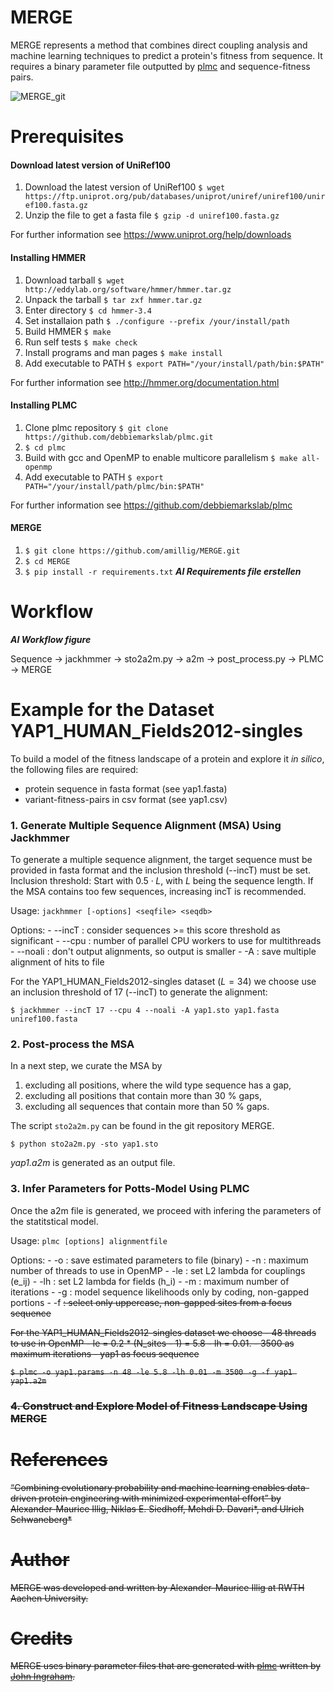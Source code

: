 # MERGE

MERGE represents a method that combines direct coupling analysis and machine learning techniques to predict a protein's fitness from sequence. It requires a binary parameter file outputted by [plmc](https://github.com/debbiemarkslab/plmc/tree/master) and sequence-fitness pairs.

![MERGE_git](https://github.com/amillig/MERGE/assets/58852023/f3da6124-5bee-41a2-b4be-a9c8cd0c4947)

# Prerequisites

#### Download latest version of UniRef100 
1. Download the latest version of UniRef100
`$ wget https://ftp.uniprot.org/pub/databases/uniprot/uniref/uniref100/uniref100.fasta.gz`
2. Unzip the file to get a fasta file `$ gzip -d uniref100.fasta.gz`

For further information see https://www.uniprot.org/help/downloads

#### Installing HMMER
1. Download tarball `$ wget http://eddylab.org/software/hmmer/hmmer.tar.gz`
2. Unpack the tarball `$ tar zxf hmmer.tar.gz`
3. Enter directory `$ cd hmmer-3.4`
4. Set installaion path `$ ./configure --prefix /your/install/path`
5. Build HMMER `$ make`
6. Run self tests `$ make check`
7. Install programs and man pages `$ make install`
8.  Add executable to PATH `$ export PATH="/your/install/path/bin:$PATH"`

For further information see http://hmmer.org/documentation.html

#### Installing PLMC
1. Clone plmc repository `$ git clone https://github.com/debbiemarkslab/plmc.git`
2. `$ cd plmc`
3. Build with gcc and OpenMP to enable multicore parallelism `$ make all-openmp`
4. Add executable to PATH `$ export PATH="/your/install/path/plmc/bin:$PATH"`

For further information see https://github.com/debbiemarkslab/plmc

#### MERGE
1. `$ git clone https://github.com/amillig/MERGE.git`
2. `$ cd MERGE`
3. `$ pip install -r requirements.txt` ***AI Requirements file erstellen***



# Workflow

***AI Workflow figure***


Sequence -> jackhmmer -> sto2a2m.py -> a2m -> post_process.py -> PLMC -> MERGE



# Example for the Dataset YAP1_HUMAN_Fields2012-singles

To build a model of the fitness landscape of a protein and explore it *in silico*, the following files are required:

- protein sequence in fasta format (see yap1.fasta)
- variant-fitness-pairs in csv format (see yap1.csv)

### 1. Generate Multiple Sequence Alignment (MSA) Using Jackhmmer

To generate a multiple sequence alignment, the target sequence must be provided in fasta format and the inclusion threshold (--incT) must be set. Inclusion threshold: Start with $0.5 \cdot L$, with $L$ being the sequence length. If the MSA contains too few sequences, increasing incT is recommended. 

Usage: `jackhmmer [-options] <seqfile> <seqdb>`

Options:
    - --incT <x> : consider sequences >= this score threshold as significant
    - --cpu <n>  : number of parallel CPU workers to use for multithreads
    - --noali    : don't output alignments, so output is smaller
    - -A <f>     : save multiple alignment of hits to file <f>

For the YAP1_HUMAN_Fields2012-singles dataset ($L=34$) we choose use an inclusion threshold of 17 (--incT) to generate the alignment:

`$ jackhmmer --incT 17 --cpu 4 --noali -A yap1.sto yap1.fasta uniref100.fasta`


### 2. Post-process the MSA

In a next step, we curate the MSA by 

1. excluding all positions, where the wild type sequence has a gap,
2. excluding all positions that contain more than 30 % gaps,
3. excluding all sequences that contain more than 50 % gaps.

The script `sto2a2m.py` can be found in the git repository MERGE.

`$ python sto2a2m.py -sto yap1.sto`

*yap1.a2m* is generated as an output file.


### 3. Infer Parameters for Potts-Model Using PLMC

Once the a2m file is generated, we proceed with infering the parameters of the statitstical model. 

Usage: `plmc [options] alignmentfile`

Options:
    - -o <f>  : save estimated parameters to file <f> (binary)
    - -n <n>  : maximum number of threads to use in OpenMP
    - -le <x> : set L2 lambda for couplings (e_ij)
    - -lh <x> : set L2 lambda for fields (h_i)
    - -m <n>  : maximum number of iterations
    - -g      : model sequence likelihoods only by coding, non-gapped portions
    - -f <s>  : select only uppercase, non-gapped sites from a focus sequence

For the YAP1_HUMAN_Fields2012-singles dataset we choose
    - 48 threads to use in OpenMP
    - le = 0.2 * (N_sites - 1) = 5.8
    - lh = 0.01.
    - 3500 as maximum iterations
    - yap1 as focus sequence
   
`$ plmc -o yap1.params -n 48 -le 5.8 -lh 0.01 -m 3500 -g -f yap1 yap1.a2m`


### 4. Construct and Explore Model of Fitness Landscape Using MERGE

# References
“Combining evolutionary probability and machine learning enables data-driven protein engineering with minimized experimental effort” by Alexander-Maurice Illig, Niklas E. Siedhoff, Mehdi D. Davari*, and Ulrich Schwaneberg*

# Author
MERGE was developed and written by Alexander-Maurice Illig at RWTH Aachen University.

# Credits
MERGE uses binary parameter files that are generated with [plmc](https://github.com/debbiemarkslab/plmc/tree/master) written by [John Ingraham](https://github.com/jingraham).
